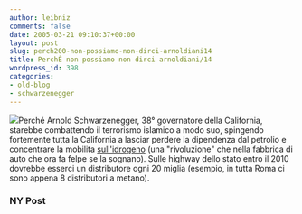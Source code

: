 ```yaml
---
author: leibniz
comments: false
date: 2005-03-21 09:10:37+00:00
layout: post
slug: perch200-non-possiamo-non-dirci-arnoldiani14
title: PerchÈ non possiamo non dirci arnoldiani/14
wordpress_id: 398
categories:
- old-blog
- schwarzenegger
---
```


![](http://www.hindu.com/2003/10/07/images/2003100701261401.jpg)Perché Arnold Schwarzenegger, 38° governatore della California, starebbe combattendo il terrorismo islamico a modo suo, spingendo fortemente tutta la California a lasciar perdere la dipendenza dal petrolio e concentrare la mobilita [sull'idrogeno](http://www.nypost.com/postopinion/opedcolumnists/22496.htm) (una "rivoluzione" che nella fabbrica di auto che ora fa felpe se la sognano). Sulle highway dello stato entro il 2010 dovrebbe esserci un distributore ogni 20 miglia (esempio, in tutta Roma ci sono appena 8 distributori a metano).

### NY Post
